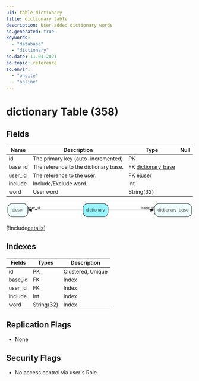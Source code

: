 ```yaml
---
uid: table-dictionary
title: dictionary table
description: User added dictionary words
so.generated: true
keywords:
  - "database"
  - "dictionary"
so.date: 11.04.2021
so.topic: reference
so.envir:
  - "onsite"
  - "online"
---
```


# dictionary Table (358)

## Fields

| Name | Description | Type | Null |
|------|-------------|------|:----:|
|id|The primary key (auto-incremented)|PK| |
|base\_id|The reference to the dictionary base.|FK [dictionary_base](dictionary-base.md)| |
|user\_id|The reference to the user.|FK [ejuser](ejuser.md)| |
|include|Include/Exclude word.|Int| |
|word|User word|String(32)| |


![dictionary table relationship diagram](./media/dictionary.png)

[!include[details](./includes/dictionary.md)]

## Indexes

| Fields | Types | Description |
|--------|-------|-------------|
|id |PK |Clustered, Unique |
|base\_id |FK |Index |
|user\_id |FK |Index |
|include |Int |Index |
|word |String(32) |Index |

## Replication Flags

* None

## Security Flags

* No access control via user's Role.

